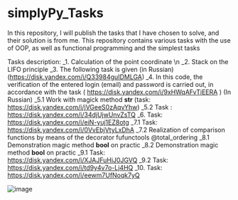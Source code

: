 # simplyPy_Tasks

In this repository, I will publish the tasks that I have chosen to solve, and their solution is from me. 
This repository contains various tasks with the use of OOP, as well as functional programming and the simplest tasks


Tasks description:
_1. Calculation of the point coordinate \n
_2. Stack on the LIFO principle
_3. The following task is given (in Russian) (https://disk.yandex.com/i/Q33984guIDMLGA)
_4. In this code, the verification of the entered login (email) and password is carried out, in accordance with the task ( https://disk.yandex.com/i/9xHWqAFvTiEERA ) (In Russian)
_5.1 Work with magick method __str__ (task: https://disk.yandex.com/i/jVGeeS0zAqvYhw)
_5.2 Task : https://disk.yandex.com/i/34djUjwUnvZsTQ
_6. Task: https://disk.yandex.com/i/eiN-yuj1EZ8otg
_7.1 Task: https://disk.yandex.com/i/0VvEbjVtyLxDhA
_7.2 Realization of comparison functions by means of the decorator fufunctools @total_ordering
_8.1 Demonstration magic method __bool__ on practic
_8.2 Demonstration magic method __bool__ on practic
_9.1 Task: https://disk.yandex.com/i/XJAJFuHiJ0JGVQ
_9.2 Task: https://disk.yandex.com/i/td9y4v7o-Lj4HQ
_10. Task: https://disk.yandex.com/i/eewm7UfNoqk7yQ

![image](https://user-images.githubusercontent.com/108310900/179837148-345762ed-b457-4d3d-ac72-794f94b877c9.png)
